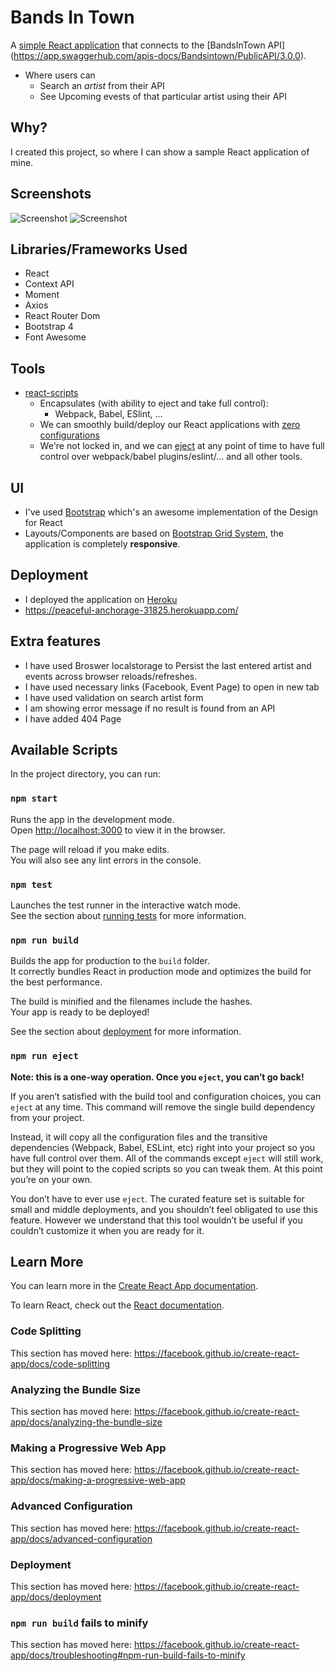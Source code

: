 # Bands In Town
A [simple React application](https://peaceful-anchorage-31825.herokuapp.com/) that connects to the [BandsInTown API] (https://app.swaggerhub.com/apis-docs/Bandsintown/PublicAPI/3.0.0).<br>
- Where users can
  - Search an *artist* from their API
  - See Upcoming evests of that particular artist using their API
 
## Why?
I created this project, so where I can show a sample React application of mine.

## Screenshots
![Screenshot](https://freeadscenter.com/bands-in-town/Screenshot_1.jpg)
![Screenshot](https://freeadscenter.com/bands-in-town/Screenshot_2.jpg)

## Libraries/Frameworks Used
- React
- Context API
- Moment
- Axios
- React Router Dom
- Bootstrap 4
- Font Awesome

## Tools
- [react-scripts](https://github.com/facebook/create-react-app/blob/master/README.md#getting-started)
  - Encapsulates (with ability to eject and take full control):
    - Webpack, Babel, ESlint, ...
  - We can smoothly build/deploy our React applications with [zero configurations](https://github.com/facebook/create-react-app#philosophy)
  - We're not locked in, and we can [eject](https://github.com/facebook/create-react-app/blob/master/packages/react-scripts/template/README.md#npm-run-eject) at any point of time to have full control over webpack/babel plugins/eslint/... and all other tools.

## UI
- I've used [Bootstrap](https://getbootstrap.com/) which's an awesome implementation of the Design for React
- Layouts/Components are based on [Bootstrap Grid System](https://getbootstrap.com/docs/4.1/layout/grid/), the application is completely **responsive**.

## Deployment
- I deployed the application on [Heroku](https://www.heroku.com/)
- https://peaceful-anchorage-31825.herokuapp.com/

## Extra features
- I have used Broswer localstorage to Persist the last entered artist and events across browser reloads/refreshes.
- I have used necessary links (Facebook, Event Page) to open in new tab
- I have used validation on search artist form
- I am showing error message if no result is found from an API
- I have added 404 Page

## Available Scripts

In the project directory, you can run:

### `npm start`

Runs the app in the development mode.<br>
Open [http://localhost:3000](http://localhost:3000) to view it in the browser.

The page will reload if you make edits.<br>
You will also see any lint errors in the console.

### `npm test`

Launches the test runner in the interactive watch mode.<br>
See the section about [running tests](https://facebook.github.io/create-react-app/docs/running-tests) for more information.

### `npm run build`

Builds the app for production to the `build` folder.<br>
It correctly bundles React in production mode and optimizes the build for the best performance.

The build is minified and the filenames include the hashes.<br>
Your app is ready to be deployed!

See the section about [deployment](https://facebook.github.io/create-react-app/docs/deployment) for more information.

### `npm run eject`

**Note: this is a one-way operation. Once you `eject`, you can’t go back!**

If you aren’t satisfied with the build tool and configuration choices, you can `eject` at any time. This command will remove the single build dependency from your project.

Instead, it will copy all the configuration files and the transitive dependencies (Webpack, Babel, ESLint, etc) right into your project so you have full control over them. All of the commands except `eject` will still work, but they will point to the copied scripts so you can tweak them. At this point you’re on your own.

You don’t have to ever use `eject`. The curated feature set is suitable for small and middle deployments, and you shouldn’t feel obligated to use this feature. However we understand that this tool wouldn’t be useful if you couldn’t customize it when you are ready for it.

## Learn More

You can learn more in the [Create React App documentation](https://facebook.github.io/create-react-app/docs/getting-started).

To learn React, check out the [React documentation](https://reactjs.org/).

### Code Splitting

This section has moved here: https://facebook.github.io/create-react-app/docs/code-splitting

### Analyzing the Bundle Size

This section has moved here: https://facebook.github.io/create-react-app/docs/analyzing-the-bundle-size

### Making a Progressive Web App

This section has moved here: https://facebook.github.io/create-react-app/docs/making-a-progressive-web-app

### Advanced Configuration

This section has moved here: https://facebook.github.io/create-react-app/docs/advanced-configuration

### Deployment

This section has moved here: https://facebook.github.io/create-react-app/docs/deployment

### `npm run build` fails to minify

This section has moved here: https://facebook.github.io/create-react-app/docs/troubleshooting#npm-run-build-fails-to-minify
